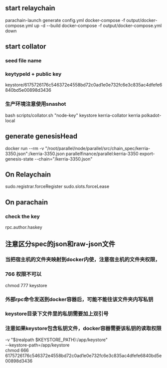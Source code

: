 ## start relaychain
parachain-launch generate config.yml
docker-compose -f output/docker-compose.yml up -d --build
docker-compose -f output/docker-compose.yml down

## start collator
### seed file name
### keytypeId + public key
keystore/6175726176c546372e4558bd72c0ad1e0e732fc6e3c835ac4dfefe6840bd5e00898d3436
### 生产环境注意使用snashot
bash scripts/collator.sh "node-key" keystore kerria-collator kerria polkadot-local

## generate genesisHead
docker run --rm -v "/root/parallel/node/parallel/src/chain_spec/kerria-3350.json":/kerria-3350.json  parallelfinance/parallel:kerria-3350 export-genesis-state --chain="/kerria-3350.json"

## On Relaychain
sudo.registrar.forceRegister
sudo.slots.forceLease

## On parachain
### check the key
rpc.author.haskey

## 注意区分spec的json和raw-json文件

### 当把宿主机的文件夹映射到docker内使，注意宿主机的文件夹权限，
### 766 权限不可以
chmod 777 keystore
### 外部rpc命令发送到docker容器后，可能不能往该文件夹内写私钥
### keystore目录下文件里的私钥需要加上双引号
### 注意如果keystore包含私钥文件，docker容器需要该私钥的读取权限
-v "$(realpath $KEYSTORE_PATH):/app/keystore" \
--keystore-path=/app/keystore \
chmod 666 6175726176c546372e4558bd72c0ad1e0e732fc6e3c835ac4dfefe6840bd5e00898d3436